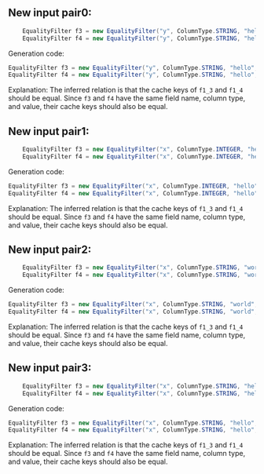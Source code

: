 ## New input pair0:
```java
    EqualityFilter f3 = new EqualityFilter("y", ColumnType.STRING, "hello", null);
    EqualityFilter f4 = new EqualityFilter("y", ColumnType.STRING, "hello", null);
```
Generation code:
```java
EqualityFilter f3 = new EqualityFilter("y", ColumnType.STRING, "hello", null);
EqualityFilter f4 = new EqualityFilter("y", ColumnType.STRING, "hello", null);
```
Explanation: The inferred relation is that the cache keys of `f1_3` and `f1_4` should be equal. Since `f3` and `f4` have the same field name, column type, and value, their cache keys should also be equal.

## New input pair1:
```java
    EqualityFilter f3 = new EqualityFilter("x", ColumnType.INTEGER, "hello", null);
    EqualityFilter f4 = new EqualityFilter("x", ColumnType.INTEGER, "hello", null);
```
Generation code:
```java
EqualityFilter f3 = new EqualityFilter("x", ColumnType.INTEGER, "hello", null);
EqualityFilter f4 = new EqualityFilter("x", ColumnType.INTEGER, "hello", null);
```
Explanation: The inferred relation is that the cache keys of `f1_3` and `f1_4` should be equal. Since `f3` and `f4` have the same field name, column type, and value, their cache keys should also be equal.

## New input pair2:
```java
    EqualityFilter f3 = new EqualityFilter("x", ColumnType.STRING, "world", null);
    EqualityFilter f4 = new EqualityFilter("x", ColumnType.STRING, "world", null);
```
Generation code:
```java
EqualityFilter f3 = new EqualityFilter("x", ColumnType.STRING, "world", null);
EqualityFilter f4 = new EqualityFilter("x", ColumnType.STRING, "world", null);
```
Explanation: The inferred relation is that the cache keys of `f1_3` and `f1_4` should be equal. Since `f3` and `f4` have the same field name, column type, and value, their cache keys should also be equal.

## New input pair3:
```java
    EqualityFilter f3 = new EqualityFilter("x", ColumnType.STRING, "hello", "world");
    EqualityFilter f4 = new EqualityFilter("x", ColumnType.STRING, "hello", "world");
```
Generation code:
```java
EqualityFilter f3 = new EqualityFilter("x", ColumnType.STRING, "hello", "world");
EqualityFilter f4 = new EqualityFilter("x", ColumnType.STRING, "hello", "world");
```
Explanation: The inferred relation is that the cache keys of `f1_3` and `f1_4` should be equal. Since `f3` and `f4` have the same field name, column type, and value, their cache keys should also be equal.
